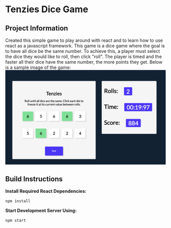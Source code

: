 # Tenzies Dice Game

## Project Information
Created this simple game to play around with react and to learn how to use react as a javascript framework. This game is a dice game where the goal is to have all dice be the same number. To achieve this, a player must select the dice they would like to roll, then click "roll". The player is timed and the faster all their dice have the same number, the more points they get. Below is a sample image of the game: 
![demoImage](demoImage.png)

## Build Instructions

**Install Required React Dependencies:**
```commandline
npm install
```

**Start Development Server Using:**
```commandline
npm start
```



